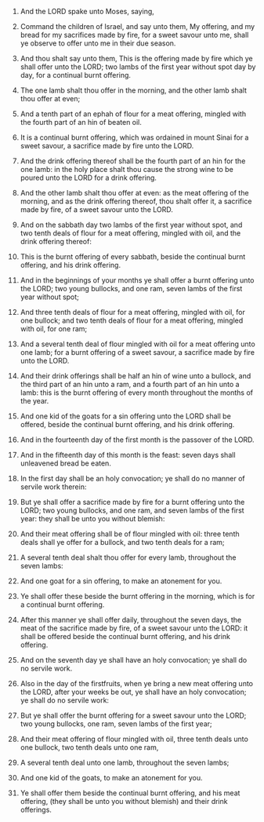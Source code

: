 1. And the LORD spake unto Moses, saying,

2. Command the children
of Israel, and say unto them, My offering, and my bread for my
sacrifices made by fire, for a sweet savour unto me, shall ye observe
to offer unto me in their due season.

3. And thou shalt say unto them, This is the offering made by fire
which ye shall offer unto the LORD; two lambs of the first year
without spot day by day, for a continual burnt offering.

4. The one lamb shalt thou offer in the morning, and the other lamb
shalt thou offer at even;

5. And a tenth part of an ephah of flour
for a meat offering, mingled with the fourth part of an hin of beaten
oil.

6. It is a continual burnt offering, which was ordained in mount
Sinai for a sweet savour, a sacrifice made by fire unto the LORD.

7. And the drink offering thereof shall be the fourth part of an hin
for the one lamb: in the holy place shalt thou cause the strong wine
to be poured unto the LORD for a drink offering.

8. And the other lamb shalt thou offer at even: as the meat offering
of the morning, and as the drink offering thereof, thou shalt offer
it, a sacrifice made by fire, of a sweet savour unto the LORD.

9. And on the sabbath day two lambs of the first year without spot,
and two tenth deals of flour for a meat offering, mingled with oil,
and the drink offering thereof:

10. This is the burnt offering of
every sabbath, beside the continual burnt offering, and his drink
offering.

11. And in the beginnings of your months ye shall offer a burnt
offering unto the LORD; two young bullocks, and one ram, seven lambs
of the first year without spot;

12. And three tenth deals of flour
for a meat offering, mingled with oil, for one bullock; and two tenth
deals of flour for a meat offering, mingled with oil, for one ram;

13. And a several tenth deal of flour mingled with oil for a meat
offering unto one lamb; for a burnt offering of a sweet savour, a
sacrifice made by fire unto the LORD.

14. And their drink offerings shall be half an hin of wine unto a
bullock, and the third part of an hin unto a ram, and a fourth part of
an hin unto a lamb: this is the burnt offering of every month
throughout the months of the year.

15. And one kid of the goats for a sin offering unto the LORD shall
be offered, beside the continual burnt offering, and his drink
offering.

16. And in the fourteenth day of the first month is the passover of
the LORD.

17. And in the fifteenth day of this month is the feast: seven days
shall unleavened bread be eaten.

18. In the first day shall be an holy convocation; ye shall do no
manner of servile work therein:

19. But ye shall offer a sacrifice
made by fire for a burnt offering unto the LORD; two young bullocks,
and one ram, and seven lambs of the first year: they shall be unto you
without blemish:

20. And their meat offering shall be of flour
mingled with oil: three tenth deals shall ye offer for a bullock, and
two tenth deals for a ram;

21. A several tenth deal shalt thou offer
for every lamb, throughout the seven lambs:

22. And one goat for a
sin offering, to make an atonement for you.

23. Ye shall offer these beside the burnt offering in the morning,
which is for a continual burnt offering.

24. After this manner ye shall offer daily, throughout the seven
days, the meat of the sacrifice made by fire, of a sweet savour unto
the LORD: it shall be offered beside the continual burnt offering, and
his drink offering.

25. And on the seventh day ye shall have an holy convocation; ye
shall do no servile work.

26. Also in the day of the firstfruits, when ye bring a new meat
offering unto the LORD, after your weeks be out, ye shall have an holy
convocation; ye shall do no servile work:

27. But ye shall offer the
burnt offering for a sweet savour unto the LORD; two young bullocks,
one ram, seven lambs of the first year;

28. And their meat offering
of flour mingled with oil, three tenth deals unto one bullock, two
tenth deals unto one ram,

29. A several tenth deal unto one lamb,
throughout the seven lambs;

30. And one kid of the goats, to make an
atonement for you.

31. Ye shall offer them beside the continual burnt offering, and his
meat offering, (they shall be unto you without blemish) and their
drink offerings.